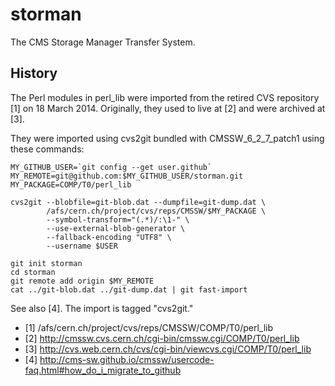 # storman
The CMS Storage Manager Transfer System.

## History
The Perl modules in perl_lib were imported from the retired CVS
repository [1] on 18 March 2014.  Originally, they used to live at [2]
and were archived at [3].

They were imported using cvs2git bundled with CMSSW_6_2_7_patch1 using these
commands:

    MY_GITHUB_USER=`git config --get user.github`
    MY_REMOTE=git@github.com:$MY_GITHUB_USER/storman.git
    MY_PACKAGE=COMP/T0/perl_lib

    cvs2git --blobfile=git-blob.dat --dumpfile=git-dump.dat \
            /afs/cern.ch/project/cvs/reps/CMSSW/$MY_PACKAGE \
            --symbol-transform="(.*)/:\1-" \
            --use-external-blob-generator \
            --fallback-encoding "UTF8" \
            --username $USER

    git init storman
    cd storman
    git remote add origin $MY_REMOTE
    cat ../git-blob.dat ../git-dump.dat | git fast-import

See also [4].  The import is tagged "cvs2git."

- [1] /afs/cern.ch/project/cvs/reps/CMSSW/COMP/T0/perl_lib
- [2] http://cmssw.cvs.cern.ch/cgi-bin/cmssw.cgi/COMP/T0/perl_lib
- [3] http://cvs.web.cern.ch/cvs/cgi-bin/viewcvs.cgi/COMP/T0/perl_lib
- [4] http://cms-sw.github.io/cmssw/usercode-faq.html#how_do_i_migrate_to_github

